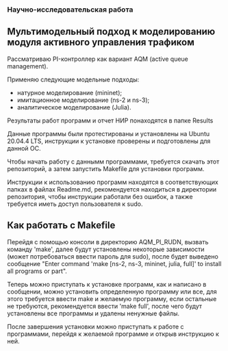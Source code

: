 ### Научно-исследовательская работа
## Мультимодельный подход к моделированию модуля активного управления трафиком
Рассматриваю PI-контроллер как вариант AQM (active queue management).

Применяю следующие модельные подходы:
- натурное моделирование (mininet);
- имитационное моделирование (ns-2 и ns-3);
- аналитическое моделирование (Julia).

Результаты работ программ и отчет НИР понаходятся в папке Results
 
Данные программы были протестированы и установлены на Ubuntu 20.04.4 LTS, инструкции к установке проверены и подготовлены для данной ОС.

Чтобы начать работу с даннымм программами, требуется скачать этот репозиторий, а затем запустить Makefile для установки программ.

Инструкции к использованию программ находятся в соответствующих папках в файлах Readme.md, рекомендуется находиться в директории репозитория, чтобы инструкции работали без ошибок, а также требуется иметь доступ пользователя к sudo.

## Как работать с Makefile
Перейдя c помощью консоли в директорию AQM_PI_RUDN, вызвать команду 'make', далее будут установлены некоторые зависимости (может потребоваться ввести пароль для sudo), после будет выведено сообщение "Enter command 'make [ns-2, ns-3, mininet, julia, full]' to install all programs or part". 

Теперь можно приступать к установке программ, как и написано в сообщении, можно установить определенную программу или все, для этого требуется ввести make и желаемую программу, если остальные не требуются, рекомендуется ввести 'make full', после чего будут установлены все программы и удалены ненужные файлы.

После завершения установки можно приступать к работе с программами, перейдя к желаемой программе и открыв инструкцию к ней.
